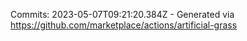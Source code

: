 Commits: 2023-05-07T09:21:20.384Z - Generated via https://github.com/marketplace/actions/artificial-grass
<br>
